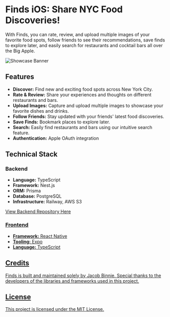 <h1>Finds iOS: Share NYC Food Discoveries!</h1>

<p>With Finds, you can rate, review, and upload multiple images of your favorite food spots, follow friends to see their recommendations, save finds to explore later, and easily search for restaurants and cocktail bars all over the Big Apple.</p>

![Showcase Banner](https://github.com/jacobbinnie/finds-ios/assets/83803154/70fe7c2e-d40f-418f-8699-abc91c523b4d)

<h2>Features</h2>

<ul>
	<li><strong>Discover:</strong> Find new and exciting food spots across New York City.</li>
	<li><strong>Rate &amp; Review:</strong> Share your experiences and thoughts on different restaurants and bars.</li>
	<li><strong>Upload Images:</strong> Capture and upload multiple images to showcase your favorite dishes and drinks.</li>
	<li><strong>Follow Friends:</strong> Stay updated with your friends&#39; latest food discoveries.</li>
	<li><strong>Save Finds:</strong> Bookmark places to explore later.</li>
	<li><strong>Search:</strong> Easily find restaurants and bars using our intuitive search feature.</li>
  	<li><strong>Authentication:</strong> Apple OAuth integration</li>
</ul>

<h2>Technical Stack</h2>

<h3>Backend</h3>

<ul>
	<li><strong>Language:</strong> TypeScript</li>
	<li><strong>Framework:</strong> Nest.js</li>
	<li><strong>ORM:</strong> Prisma</li>
	<li><strong>Database:</strong> PostgreSQL</li>
	<li><strong>Infrastructure:</strong> Railway, AWS S3</li>
</ul>

<a href="https://github.com/jacobbinnie/finds-backend">View Backend Repository Here</p>

<h3>Frontend</h3>

<ul>
	<li><strong>Framework:</strong> React Native</li>
	<li><strong>Tooling:</strong> Expo</li>
	<li><strong>Language:</strong> TypeScript</li>
</ul>

<h2>Credits</h2>

<p>Finds is built and maintained solely by Jacob Binnie. Special thanks to the developers of the libraries and frameworks used in this project.</p>

<h2>License</h2>

<p>This project is licensed under the MIT License.</p>
